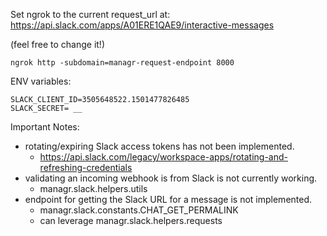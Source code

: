 Set ngrok to the current request_url at: https://api.slack.com/apps/A01ERE1QAE9/interactive-messages

(feel free to change it!)

```
ngrok http -subdomain=managr-request-endpoint 8000
```

ENV variables:

```
SLACK_CLIENT_ID=3505648522.1501477826485
SLACK_SECRET= __

```

Important Notes:

- rotating/expiring Slack access tokens has not been implemented.
  - https://api.slack.com/legacy/workspace-apps/rotating-and-refreshing-credentials
- validating an incoming webhook is from Slack is not currently working.
  - managr.slack.helpers.utils
- endpoint for getting the Slack URL for a message is not implemented.
  - managr.slack.constants.CHAT_GET_PERMALINK
  - can leverage managr.slack.helpers.requests
